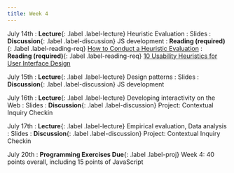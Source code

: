 ```yaml
---
title: Week 4
---
```


<!-- prettier-ignore-start -->

July 14th
: **Lecture**{: .label .label-lecture} Heuristic Evaluation
  : Slides
: **Discussion**{: .label .label-discussion} JS development
: **Reading (required)**{: .label .label-reading-req} [How to Conduct a Heuristic Evaluation](https://www.nngroup.com/articles/how-to-conduct-a-heuristic-evaluation/)
: **Reading (required)**{: .label .label-reading-req} [10 Usability Heuristics for User Interface Design](https://www.nngroup.com/articles/ten-usability-heuristics/)

July 15th
: **Lecture**{: .label .label-lecture} Design patterns
  : Slides
: **Discussion**{: .label .label-discussion} JS development

July 16th
: **Lecture**{: .label .label-lecture} Developing interactivity on the Web
  : Slides
: **Discussion**{: .label .label-discussion} Project: Contextual Inquiry Checkin

July 17th
: **Lecture**{: .label .label-lecture} Empirical evaluation, Data analysis
  : Slides
: **Discussion**{: .label .label-discussion} Project: Contextual Inquiry Checkin

July 20th
: **Programming Exercises Due**{: .label .label-proj} Week 4: 40 points overall, including 15 points of JavaScript

<!-- prettier-ignore-end -->
